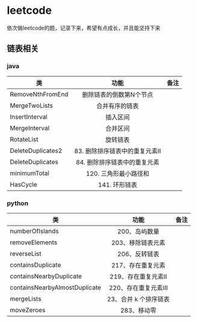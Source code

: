 # leetcode
依次做leetcode的题，记录下来，希望有点成长，并且能坚持下来

## 链表相关
### java
| 类   |      功能      |  备注 |
|----------|:-------------:|------:|
| RemoveNthFromEnd |  删除链表的倒数第N个节点 |  |
| MergeTwoLists |  合并有序的链表 |  |
| InsertInterval |  插入区间 |  |
| MergeInterval |  合并区间 |  |
| RotateList |  旋转链表 |  |
| DeleteDuplicates2 |  83. 删除排序链表中的重复元素Ⅱ |  |
| DeleteDuplicates |  84. 删除排序链表中的重复元素 |  |
| minimumTotal |  120. 三角形最小路径和 |  |
| HasCycle |  141. 环形链表 |  |

### python
| 类   |      功能      |  备注 |
|----------|:-------------:|------:|
| numberOfIslands |  200、岛屿数量 |  |
| removeElements |  203、移除链表元素 |  |
| reverseList |  206、反转链表 |  |
| containsDuplicate |  217、存在重复元素 |  |
| containsNearbyDuplicate |  219、存在重复元素Ⅱ |  |
| containsNearbyAlmostDuplicate |  220、存在重复元素Ⅲ |  |
| mergeLists |  23、合并 k 个排序链表 |  |
| moveZeroes |  283、移动零 |  |

